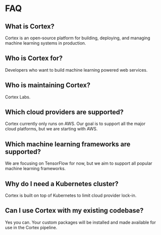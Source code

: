 # FAQ

## What is Cortex?

Cortex is an open-source platform for building, deploying, and managing machine learning systems in production.

## Who is Cortex for?

Developers who want to build machine learning powered web services.

## Who is maintaining Cortex?

Cortex Labs.

## Which cloud providers are supported?

Cortex currently only runs on AWS. Our goal is to support all the major cloud platforms, but we are starting with AWS.

## Which machine learning frameworks are supported?

We are focusing on TensorFlow for now, but we aim to support all popular machine learning frameworks.

## Why do I need a Kubernetes cluster?

Cortex is built on top of Kubernetes to limit cloud provider lock-in.

## Can I use Cortex with my existing codebase?

Yes you can. Your custom packages will be installed and made available for use in the Cortex pipeline.
